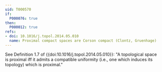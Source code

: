 ```yaml
---
uid: T000570
if:
  P000076: true
then:
  P000012: true
refs:
- doi: 10.1016/j.topol.2014.05.010
  name: Proximal compact spaces are Corson compact (Clontz, Gruenhage)
---
```


See Definition 1.7 of {{doi:10.1016/j.topol.2014.05.010}}: "A topological space is proximal iff it admits a compatible uniformity (i.e., one which induces its topology) which is proximal."
